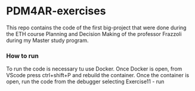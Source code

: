 # PDM4AR-exercises

This repo contains the code of the first big-project that were done during the ETH course Planning and Decision Making of the professor Frazzoli during my Master study program.

### How to run

To run the code is necessary tu use Docker. Once Docker is open, from VScode press ctrl+shift+P and rebuild the container. Once the container is open, run the code from the debugger selecting Exercise11 - run
